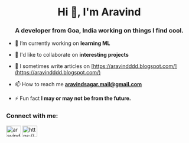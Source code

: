 <h1 align="center">Hi 👋, I'm Aravind</h1>
<h3 align="center">A developer from Goa, India working on things I find cool.</h3>

- 🔭 I’m currently working on **learning ML**

- 👯 I'd like to collaborate on **interesting projects**

- 📝 I sometimes write articles on [https://aravindddd.blogspot.com/](https://aravindddd.blogspot.com/)

- 📫 How to reach me **aravindsagar.mail@gmail.com**

- ⚡ Fun fact **I may or may not be from the future.**

<h3 align="left">Connect with me:</h3>
<p align="left">
<a href="https://twitter.com/aravindzemon" target="blank"><img align="center" src="https://raw.githubusercontent.com/rahuldkjain/github-profile-readme-generator/master/src/images/icons/Social/twitter.svg" alt="aravindzemon" height="30" width="40" /></a>
<a href="https://linkedin.com/in/https://www.linkedin.com/in/aravindsagar/" target="blank"><img align="center" src="https://raw.githubusercontent.com/rahuldkjain/github-profile-readme-generator/master/src/images/icons/Social/linked-in-alt.svg" alt="https://www.linkedin.com/in/aravindsagar/" height="30" width="40" /></a>
</p>


